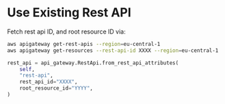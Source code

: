 # Use Existing Rest API

Fetch rest api ID, and root resource ID via:

```bash
aws apigateway get-rest-apis --region=eu-central-1
aws apigateway get-resources --rest-api-id XXXX --region=eu-central-1
```

```python
rest_api = api_gateway.RestApi.from_rest_api_attributes(
    self,
    "rest-api",
    rest_api_id="XXXX",
    root_resource_id="YYYY",
)
```
